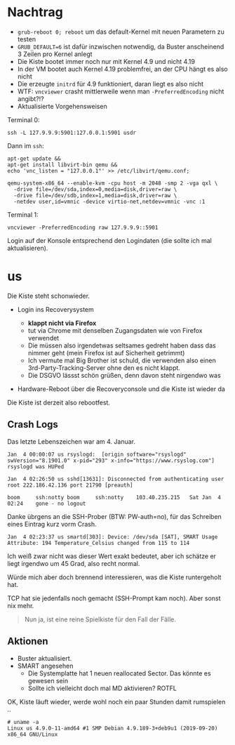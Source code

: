 # Nachtrag

- `grub-reboot 0; reboot` um das default-Kernel mit neuen Parametern zu testen
- `GRUB_DEFAULT=6` ist dafür inzwischen notwendig, da Buster anscheinend 3 Zeilen pro Kernel anlegt
- Die Kiste bootet immer noch nur mit Kernel 4.9 und nicht 4.19
- In der VM bootet auch Kernel 4.19 problemfrei, an der CPU hängt es also nicht
- Die erzeugte `initrd` für 4.9 funktioniert, daran liegt es also nicht
- WTF: `vncviewer` crasht mittlerweile wenn man `-PreferredEncoding` nicht angibt?!?
- Aktualisierte Vorgehensweisen

Terminal 0:

    ssh -L 127.9.9.9:5901:127.0.0.1:5901 usdr

Dann im `ssh`:

    apt-get update &&
    apt-get install libvirt-bin qemu &&
    echo 'vnc_listen = "127.0.0.1"' >> /etc/libvirt/qemu.conf;

    qemu-system-x86_64 --enable-kvm -cpu host -m 2048 -smp 2 -vga qxl \
      -drive file=/dev/sda,index=0,media=disk,driver=raw \
      -drive file=/dev/sdb,index=1,media=disk,driver=raw \
      -netdev user,id=vmnic -device virtio-net,netdev=vmnic -vnc :1
      
Terminal 1:

    vncviewer -PreferredEncoding raw 127.9.9.9::5901

Login auf der Konsole entsprechend den Logindaten (die sollte ich mal aktualisieren).


# us

Die Kiste steht schonwieder.

- Login ins Recoverysystem
  - **klappt nicht via Firefox**
  - tut via Chrome mit denselben Zugangsdaten wie von Firefox verwendet
  - Die müssen also irgendetwas seltsames gedreht haben dass das nimmer geht (mein Firefox ist auf Sicherheit getrimmt)
  - Ich vermute mal Big Brother ist schuld, die verwenden also einen 3rd-Party-Tracking-Server ohne den es nicht klappt.
  - Die DSGVO lässst schön grüßen, denn davon steht nirgendwo was

- Hardware-Reboot über die Recoveryconsole und die Kiste ist wieder da

Die Kiste ist derzeit also rebootfest.

## Crash Logs

Das letzte Lebenszeichen war am 4. Januar.

```
Jan  4 00:00:07 us rsyslogd:  [origin software="rsyslogd" swVersion="8.1901.0" x-pid="293" x-info="https://www.rsyslog.com"] rsyslogd was HUPed
```

```
Jan  4 02:26:50 us sshd[13631]: Disconnected from authenticating user root 222.186.42.136 port 21790 [preauth]
```

```
boom     ssh:notty boom     ssh:notty    103.40.235.215   Sat Jan  4 02:24    gone - no logout

```

Danke übrgens an die SSH-Prober (BTW: PW-auth=no), für das Schreiben eines Eintrag kurz vorm Crash.

```
Jan  4 02:23:37 us smartd[303]: Device: /dev/sda [SAT], SMART Usage Attribute: 194 Temperature_Celsius changed from 115 to 114
```

Ich weiß zwar nicht was dieser Wert exakt bedeutet, aber ich schätze er liegt irgendwo um 45 Grad, also recht normal.

Würde mich aber doch brennend interessieren, was die Kiste runtergeholt hat.

TCP hat sie jedenfalls noch gemacht (SSH-Prompt kam noch).  Aber sonst nix mehr.

> Nun ja, ist eine reine Spielkiste für den Fall der Fälle.


## Aktionen

- Buster aktualisiert.
- SMART angesehen
  - Die Systemplatte hat 1 neuen reallocated Sector.  Das könnte es gewesen sein
  - Sollte ich vielleicht doch mal MD aktivieren?  ROTFL

OK, Kiste läuft wieder, werde wohl noch ein paar Stunden damit rumspielen ..

```
# uname -a
Linux us 4.9.0-11-amd64 #1 SMP Debian 4.9.189-3+deb9u1 (2019-09-20) x86_64 GNU/Linux
```
